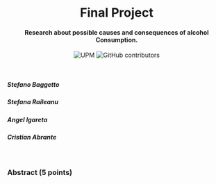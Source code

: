 <h1 align="center">Final Project</h1>
<h4 align="center">Research about possible causes and consequences of alcohol Consumption. </h4>

<p align="center">
  <img alt="UPM" src="https://img.shields.io/badge/EIT%20Digital-UPM-blue?style=flat-square">
  <img alt="GitHub contributors" src="https://img.shields.io/github/contributors/angeligareta/AlcoholConsumption?style=flat-square">
</p>


&nbsp;
##### Stefano Baggetto
##### Stefana Raileanu
##### Angel Igareta
##### Cristian Abrante   
&nbsp;
&nbsp;
&nbsp;
&nbsp;
&nbsp;


### Abstract (**5 points**)
